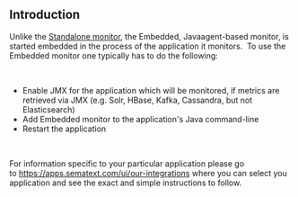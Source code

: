 ## Introduction

Unlike the [Standalone monitor](spm-monitor-standalone),
the Embedded, Javaagent-based monitor, is started embedded in the
process of the application it monitors.  To use the Embedded monitor one
typically has to do the following:

 

  - Enable JMX for the application which will be monitored, if metrics
    are retrieved via JMX (e.g. Solr, HBase, Kafka, Cassandra, but not
    Elasticsearch)
  - Add Embedded monitor to the application's Java command-line
  - Restart the application

 

For information specific to your particular application please go
to <https://apps.sematext.com/ui/our-integrations> where you can
select you application and see the exact and simple instructions to
follow.

 


